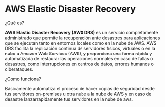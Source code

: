 # AWS Elastic Disaster Recovery

¿Qué es?

**AWS Elastic Disaster Recovery (AWS DRS)** es un servicio completamente administrado que permite la recuperación ante desastres para aplicaciones que se ejecutan tanto en entornos locales como en la nube de AWS. AWS DRS facilita la replicación continua de servidores físicos, virtuales o en la nube a Amazon Web Services (AWS), y proporciona una forma rápida y automatizada de restaurar las operaciones normales en caso de fallas o desastres, como interrupciones en centros de datos, errores humanos o ciberataques.

¿Como funciona?

Básicamente automatiza el proceso de hacer copias de seguridad desde tus servidores on-premises u otra nube a la nube de AWS y en caso de desastre lanzarrapidamente tus servidores en la nube de aws.